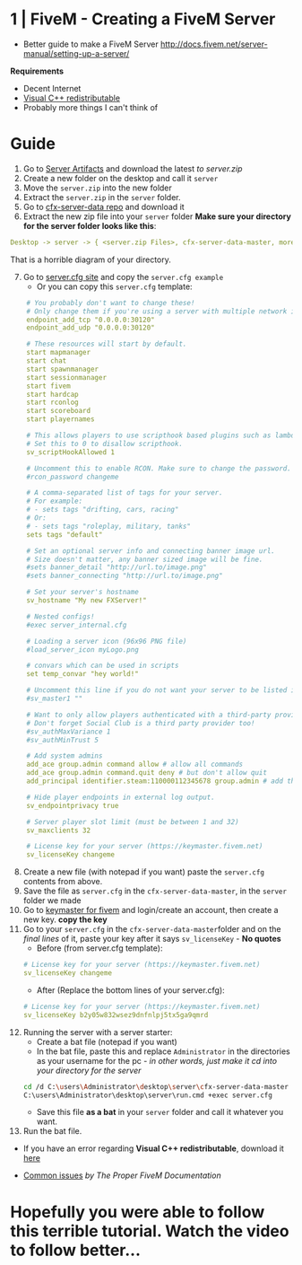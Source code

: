 # 1 | FiveM - Creating a FiveM Server

* Better guide to make a FiveM Server http://docs.fivem.net/server-manual/setting-up-a-server/


**Requirements**
- Decent Internet
- [Visual C++ redistributable](https://go.microsoft.com/fwlink/?LinkId=746572)
- Probably more things I can't think of

# Guide
1. Go to [Server Artifacts](https://runtime.fivem.net/artifacts/fivem/build_server_windows/master/) and download the latest *to server.zip*
2. Create a new folder on the desktop and call it `server`
3. Move the `server.zip` into the new folder
4. Extract the `server.zip` in the `server` folder.
5. Go to [cfx-server-data repo](https://github.com/citizenfx/cfx-server-data) and download it
6. Extract the new zip file into your `server` folder
**Make sure your directory for the server folder looks like this**:
```yaml
Desktop -> server -> { <server.zip Files>, cfx-server-data-master, more folders prob} 
```
That is a horrible diagram of your directory. 

7. Go to [server.cfg site](http://docs.fivem.net/server-manual/setting-up-a-server/#server-cfg) and copy the `server.cfg example`
    - Or you can copy this `server.cfg` template:
```yaml
    # You probably don't want to change these!
    # Only change them if you're using a server with multiple network interfaces.
    endpoint_add_tcp "0.0.0.0:30120"
    endpoint_add_udp "0.0.0.0:30120"

    # These resources will start by default.
    start mapmanager
    start chat
    start spawnmanager
    start sessionmanager
    start fivem
    start hardcap
    start rconlog
    start scoreboard
    start playernames

    # This allows players to use scripthook based plugins such as lambda menu.
    # Set this to 0 to disallow scripthook.
    sv_scriptHookAllowed 1

    # Uncomment this to enable RCON. Make sure to change the password.
    #rcon_password changeme

    # A comma-separated list of tags for your server.
    # For example:
    # - sets tags "drifting, cars, racing"
    # Or:
    # - sets tags "roleplay, military, tanks"
    sets tags "default"

    # Set an optional server info and connecting banner image url.
    # Size doesn't matter, any banner sized image will be fine.
    #sets banner_detail "http://url.to/image.png"
    #sets banner_connecting "http://url.to/image.png"

    # Set your server's hostname
    sv_hostname "My new FXServer!"

    # Nested configs!
    #exec server_internal.cfg

    # Loading a server icon (96x96 PNG file)
    #load_server_icon myLogo.png

    # convars which can be used in scripts
    set temp_convar "hey world!"

    # Uncomment this line if you do not want your server to be listed in the server browser.
    #sv_master1 ""

    # Want to only allow players authenticated with a third-party provider like Steam?
    # Don't forget Social Club is a third party provider too!
    #sv_authMaxVariance 1
    #sv_authMinTrust 5

    # Add system admins
    add_ace group.admin command allow # allow all commands
    add_ace group.admin command.quit deny # but don't allow quit
    add_principal identifier.steam:110000112345678 group.admin # add the admin to the group

    # Hide player endpoints in external log output.
    sv_endpointprivacy true

    # Server player slot limit (must be between 1 and 32)
    sv_maxclients 32

    # License key for your server (https://keymaster.fivem.net)
    sv_licenseKey changeme
```
8. Create a new file (with notepad if you want) paste the `server.cfg` contents from above.
9. Save the file as `server.cfg` in the `cfx-server-data-master`, in the `server` folder we made
10. Go to [keymaster for fivem](https://keymaster.fivem.net) and login/create an account, then create a new key. **copy the key**
11. Go to your `server.cfg` in the `cfx-server-data-master`folder and on the *final lines* of it, paste your key after it says `sv_licenseKey` - **No quotes**
    - Before (from server.cfg template): 
    ```yaml
    # License key for your server (https://keymaster.fivem.net)
    sv_licenseKey changeme
    ```
    - After (Replace the bottom lines of your server.cfg):
    ```yaml
    # License key for your server (https://keymaster.fivem.net)
    sv_licenseKey b2y05w832wsez9dnfnlpj5tx5ga9qmrd
    ```
12. Running the server with a server starter:
    - Create a bat file (notepad if you want)
    - In the bat file, paste this and replace `Administrator` in the directories as your username for the pc - *in other words, just make it cd into your directory for the server*
    ```sh
    cd /d C:\users\Administrator\desktop\server\cfx-server-data-master
    C:\users\Administrator\desktop\server\run.cmd +exec server.cfg   
    ```
    - Save this file **as a bat** in your `server` folder and call it whatever you want.
13. Run the bat file.

* If you have an error regarding **Visual C++ redistributable**, download it [here](https://go.microsoft.com/fwlink/?LinkId=746572)

* [Common issues](http://docs.fivem.net/server-manual/setting-up-a-server/#common-issues) *by The Proper FiveM Documentation* 

# Hopefully you were able to follow this **terrible** tutorial. Watch the video to follow better...